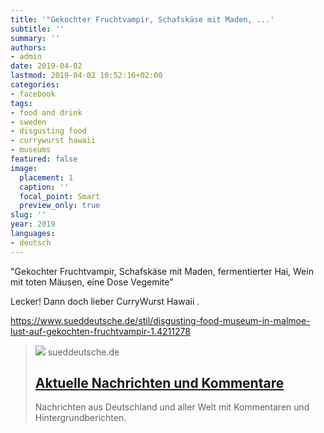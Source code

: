 ```yaml
---
title: '"Gekochter Fruchtvampir, Schafskäse mit Maden, ...'
subtitle: ''
summary: ''
authors:
- admin
date: 2019-04-02
lastmod: 2019-04-02 10:52:16+02:00
categories:
- facebook
tags:
- food and drink
- sweden
- disgusting food
- currywurst hawaii
- museums
featured: false
image:
  placement: 1
  caption: ''
  focal_point: Smart
  preview_only: true
slug: ''
year: 2019
languages:
- deutsch
---
```


"Gekochter Fruchtvampir, Schafskäse mit Maden, fermentierter Hai, Wein mit toten Mäusen, eine Dose Vegemite"

Lecker! Dann doch lieber CurryWurst Hawaii . 

https://www.sueddeutsche.de/stil/disgusting-food-museum-in-malmoe-lust-auf-gekochten-fruchtvampir-1.4211278
> [![](https://www.sueddeutsche.de/pagelayout/assets/img/sz-share-graphic.png?v=20190219)](https://www.sueddeutsche.de/stil/disgusting-food-museum-in-malmoe-lust-auf-gekochten-fruchtvampir-1.4211278"Gekochter)
> sueddeutsche.de
> ## [Aktuelle Nachrichten und Kommentare](https://www.sueddeutsche.de/stil/disgusting-food-museum-in-malmoe-lust-auf-gekochten-fruchtvampir-1.4211278"Gekochter)
>
>Nachrichten aus Deutschland und aller Welt mit Kommentaren und Hintergrundberichten.